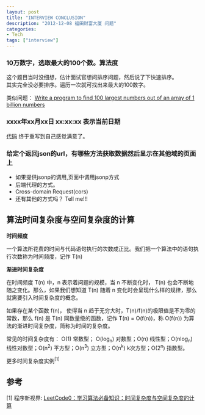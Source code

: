 ```yaml
---
layout: post
title: "INTERVIEW CONCLUSION"
description: "2012-12-08 福田财富大厦 问题"
categories: 
- Tech
tags: ["interview"]
---
```

 

### 10万数字，选取最大的100个数。算法度
这个题目当时没细想，估计面试官想问排序问题，然后说了下快速排序。<br />
其实完全没必要排序。遍历一次就可找出来最大的100数字。 

类似问题： [Write a program to find 100 largest numbers out of an array of 1 billion numbers](https://stackoverflow.com/questions/19227698/write-a-program-to-find-100-largest-numbers-out-of-an-array-of-1-billion-numbers) 


### xxxx年xx月xx日 xx:xx:xx 表示当前日期
[代码](http://codepen.io/Hyvi/pen/BheHd) 终于重写到自己感觉满意了。

### 给定个返回json的url，有哪些方法获取数据然后显示在其他域的页面上
- 如果提供jsonp的调用,页面中调用jsonp方式
- 后端代理的方式。
- Cross-domain Request(cors)
- 还有其他的方式吗？ Tell me!!!


## 算法时间复杂度与空间复杂度的计算

**时间频度**

一个算法所花费的时间与代码语句执行的次数成正比。我们把一个算法中的语句执行次数称为时间频度，记作 T(n)

**渐进时间复杂度**

在时间频度 T(n) 中，n 表示着问题的规模，当 n 不断变化时， T(n) 也会不断地随之变化。那么，如果我们想知道 T(n) 随着 n 变化时会呈现什么样的规律，那么就需要引入时间复杂度的概念。

如果存在某个函数 f(n)， 使得当 n 趋于无穷大时，T(n)/f(n)的极限值是不为零的常数，那么 f(n) 是 T(n) 同数量级的函数，记作 T(n) = O(f(n))，称 O(f(n)) 为算法的渐进时间复杂度，简称为时间的复杂度。 

常见的时间复杂度有： O(1) 常数型； O(log<sub>n</sub>) 对数型；O(n) 线性型；O(nlog<sub>n</sub>) 线性对数型；O(n<sup>2</sup>) 平方型；O(n<sup>3</sup>) 立方型；O(n<sup>k</sup>) k次方型；O(2<sup>n</sup>) 指数型。

更多时间复杂度实例<sup>[1]</sup>


## 参考
[1] 程序新视界: [LeetCode0：学习算法必备知识：时间复杂度与空间复杂度的计算](https://cloud.tencent.com/developer/article/1769988)

